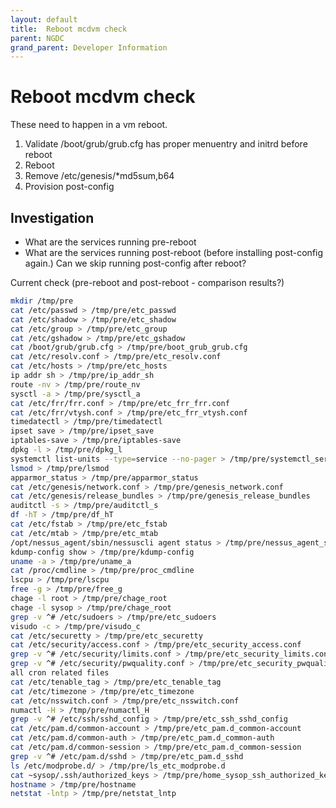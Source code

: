 ```yaml
---
layout: default
title:  Reboot mcdvm check
parent: NGDC
grand_parent: Developer Information
---
```

# Reboot mcdvm check

These need to happen in a vm reboot.

1. Validate /boot/grub/grub.cfg has proper menuentry and initrd before reboot
2. Reboot
3. Remove /etc/genesis/*md5sum,b64
4. Provision post-config

## Investigation

- What are the services running pre-reboot
- What are the services running post-reboot (before installing post-config again.) Can we skip running post-config after reboot?

Current check (pre-reboot and post-reboot - comparison results?)

```bash
mkdir /tmp/pre
cat /etc/passwd > /tmp/pre/etc_passwd
cat /etc/shadow > /tmp/pre/etc_shadow
cat /etc/group > /tmp/pre/etc_group
cat /etc/gshadow > /tmp/pre/etc_gshadow
cat /boot/grub/grub.cfg > /tmp/pre/boot_grub_grub.cfg
cat /etc/resolv.conf > /tmp/pre/etc_resolv.conf
cat /etc/hosts > /tmp/pre/etc_hosts
ip addr sh > /tmp/pre/ip_addr_sh
route -nv > /tmp/pre/route_nv
sysctl -a > /tmp/pre/sysctl_a
cat /etc/frr/frr.conf > /tmp/pre/etc_frr_frr.conf
cat /etc/frr/vtysh.conf > /tmp/pre/etc_frr_vtysh.conf
timedatectl > /tmp/pre/timedatectl
ipset save > /tmp/pre/ipset_save
iptables-save > /tmp/pre/iptables-save
dpkg -l > /tmp/pre/dpkg_l
systemctl list-units --type=service --no-pager > /tmp/pre/systemctl_services
lsmod > /tmp/pre/lsmod
apparmor_status > /tmp/pre/apparmor_status
cat /etc/genesis/network.conf > /tmp/pre/genesis_network.conf
cat /etc/genesis/release_bundles > /tmp/pre/genesis_release_bundles
auditctl -s > /tmp/pre/auditctl_s
df -hT > /tmp/pre/df_hT
cat /etc/fstab > /tmp/pre/etc_fstab
cat /etc/mtab > /tmp/pre/etc_mtab
/opt/nessus_agent/sbin/nessuscli agent status > /tmp/pre/nessus_agent_status
kdump-config show > /tmp/pre/kdump-config
uname -a > /tmp/pre/uname_a
cat /proc/cmdline > /tmp/pre/proc_cmdline
lscpu > /tmp/pre/lscpu
free -g > /tmp/pre/free_g
chage -l root > /tmp/pre/chage_root
chage -l sysop > /tmp/pre/chage_root
grep -v ^# /etc/sudoers > /tmp/pre/etc_sudoers
visudo -c > /tmp/pre/visudo_c
cat /etc/securetty > /tmp/pre/etc_securetty
cat /etc/security/access.conf > /tmp/pre/etc_security_access.conf
grep -v ^# /etc/security/limits.conf > /tmp/pre/etc_security_limits.conf
grep -v ^# /etc/security/pwquality.conf > /tmp/pre/etc_security_pwquality.conf
all cron related files
cat /etc/tenable_tag > /tmp/pre/etc_tenable_tag
cat /etc/timezone > /tmp/pre/etc_timezone
cat /etc/nsswitch.conf > /tmp/pre/etc_nsswitch.conf
numactl -H > /tmp/pre/numactl_H
grep -v ^# /etc/ssh/sshd_config > /tmp/pre/etc_ssh_sshd_config
cat /etc/pam.d/common-account > /tmp/pre/etc_pam.d_common-account
cat /etc/pam.d/common-auth > /tmp/pre/etc_pam.d_common-auth
cat /etc/pam.d/common-session > /tmp/pre/etc_pam.d_common-session
grep -v ^# /etc/pam.d/sshd > /tmp/pre/etc_pam.d_sshd
ls /etc/modprobe.d/ > /tmp/pre/ls_etc_modprobe.d
cat ~sysop/.ssh/authorized_keys > /tmp/pre/home_sysop_ssh_authorized_keys
hostname > /tmp/pre/hostname
netstat -lntp > /tmp/pre/netstat_lntp
```

